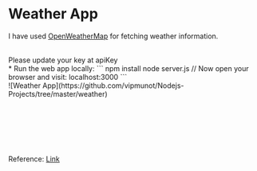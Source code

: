 # Weather App

I have used [OpenWeatherMap](https://openweathermap.org/api) for fetching weather information.

<br/>
Please update your key at apiKey
<br/> 
* Run the web app locally:
```
npm install
node server.js
// Now open your browser and visit: localhost:3000
```
<br/>
![Weather App](https://github.com/vipmunot/Nodejs-Projects/tree/master/weather)

<br/><br/><br/><br/><br/>




Reference: [Link](https://codeburst.io/build-a-simple-weather-app-with-node-js-in-just-16-lines-of-code-32261690901d)
